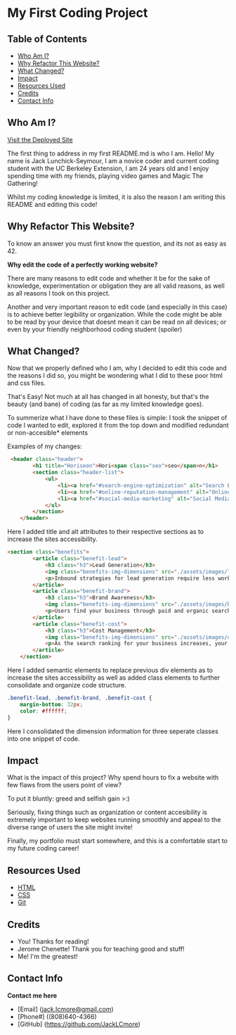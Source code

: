# My First Coding Project

## Table of Contents
* [Who Am I?](#who-am-i)
* [Why Refactor This Website?](#why-refactor-this-website)
* [What Changed?](#what-changed)
* [Impact](#impact)
* [Resources Used](#resources-used)
* [Credits](#credits)
* [Contact Info](#contact-info)

## Who Am I?

[Visit the Deployed Site](https://jacklcmore.github.io/horiseon-refactor/)

The first thing to address in my first README.md is who I am. Hello! My name is Jack Lunchick-Seymour, I am a novice coder and current coding student with the UC Berkeley Extension, I am 24 years old and I enjoy spending time with my friends, playing video games and Magic The Gathering! 

Whilst my coding knowledge is limited, it is also the reason I am writing this README and editing this code!

## Why Refactor This Website?

To know an answer you must first know the question, and its not as easy as 42. 

**Why edit the code of a perfectly working website?**

There are many reasons to edit code and whether it be for the sake of knowledge, experimentation or obligation they are all valid reasons, as well as all reasons I took on this project.

Another and very important reason to edit code (and especially in this case) is to achieve better legibility or organization. While the code might be able to be read by your device that doesnt mean it can be read on all devices; or even by your friendly neighborhood coding student (spoiler)

## What Changed?

Now that we properly defined who I am, why I decided to edit this code and the reasons I did so, you might be wondering what I did to these poor html and css files. 

That's Easy! Not much at all has changed in all honesty, but that's the beauty (and bane) of coding (as far as my limited knowledge goes).

To summerize what I have done to these files is simple: I took the snippet of code I wanted to edit, explored it from the top down and modified redundant or non-accesible* elements

Examples of my changes:

```html
 <header class="header">
        <h1 title="Horiseon">Hori<span class="seo">seo</span>n</h1>
        <section class="header-list">
            <ul>
                <li><a href="#search-engine-optimization" alt="Search Engine Optimization">Search Engine Optimization</a></li>
                <li><a href="#online-reputation-management" alt="Online Reputation Marketing">Online Reputation Management</a></li>
                <li><a href="#social-media-marketing" alt="Social Media Marketing">Social Media Marketing</a></li>
            </ul>
        </section>
    </header>
```
Here I added title and alt attributes to their respective sections as to increase the sites accessibility.

```html
<section class="benefits">
        <article class="benefit-lead">
            <h3 class="h3">Lead Generation</h3>
            <img class="benefits-img-dimensions" src="./assets/images/lead-generation.png" alt="Work Funneling into Money">
            <p>Inbound strategies for lead generation require less work for your business, bringing customers directly to your website.</p>
        </article>
        <article class="benefit-brand">
            <h3 class="h3">Brand Awareness</h3>
            <img class="benefits-img-dimensions" src="./assets/images/brand-awareness.png" alt="Lightbulb Sending Signal">
            <p>Users find your business through paid and organic searches, increasing the search ranking and visibility for your business.</p>
        </article>
        <article class="benefit-cost">
            <h3 class="h3">Cost Management</h3>
            <img class="benefits-img-dimensions" src="./assets/images/cost-management.png" alt="Gearcog and Coins">
            <p>As the search ranking for your business increases, your advertising costs decrease, and you no longer need to advertise your page.</p>
        </article>
    </section>
```
Here I added semantic elements to replace previous div elements as to increase the sites accessibility as well as added class elements to further consolidate and organize code structure.

```css
.benefit-lead, .benefit-brand, .benefit-cost {
    margin-bottom: 32px;
    color: #ffffff;
}
```
Here I consolidated the dimension information for three seperate classes into one snippet of code.

## Impact

What is the impact of this project? 
Why spend hours to fix a website with few flaws from the users point of view?

To put it bluntly: greed and selfish gain >:)

Seriously, fixing things such as organization or content accesibility is extremely important to keep websites running smoothly and appeal to the diverse range of users the site might invite!

Finally, my portfolio must start somewhere, and this is a comfortable start to my future coding career!

## Resources Used
* [HTML](https://developer.mozilla.org/en-US/docs/Web/HTML)
* [CSS](https://developer.mozilla.org/en-US/docs/Web/CSS)
* [Git](https://git-scm.com/)

## Credits
* You! Thanks for reading!
* Jerome Chenette! Thank you for teaching good and stuff!
* Me! I'm the greatest!

## Contact Info

**Contact me here**
* [Email] (jack.lcmore@gmail.com)
* [Phone#] ((808)640-4366)
* [GitHub] (https://github.com/JackLCmore)